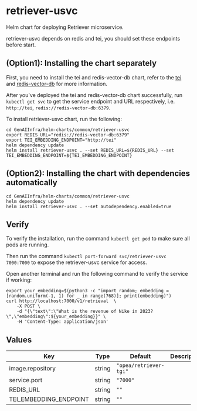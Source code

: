 # retriever-usvc

Helm chart for deploying Retriever microservice.

retriever-usvc depends on redis and tei, you should set these endpoints before start.

## (Option1): Installing the chart separately

First, you need to install the tei and redis-vector-db chart, refer to the [tei](../tei/README.md) and [redis-vector-db](../redis-vector-db/README.md) for more information.

After you've deployed the tei and redis-vector-db chart successfully, run `kubectl get svc` to get the service endpoint and URL respectively, i.e. `http://tei`, `redis://redis-vector-db:6379`.

To install retriever-usvc chart, run the following:

```console
cd GenAIInfra/helm-charts/common/retriever-usvc
export REDIS_URL="redis://redis-vector-db:6379"
export TEI_EMBEDDING_ENDPOINT="http://tei"
helm dependency update
helm install retriever-usvc . --set REDIS_URL=${REDIS_URL} --set TEI_EMBEDDING_ENDPOINT=${TEI_EMBEDDING_ENDPOINT}
```

## (Option2): Installing the chart with dependencies automatically

```console
cd GenAIInfra/helm-charts/common/retriever-usvc
helm dependency update
helm install retriever-usvc . --set autodependency.enabled=true
```

## Verify

To verify the installation, run the command `kubectl get pod` to make sure all pods are running.

Then run the command `kubectl port-forward svc/retriever-usvc 7000:7000` to expose the retriever-usvc service for access.

Open another terminal and run the following command to verify the service if working:

```console
export your_embedding=$(python3 -c "import random; embedding = [random.uniform(-1, 1) for _ in range(768)]; print(embedding)")
curl http://localhost:7000/v1/retrieval  \
    -X POST \
    -d "{\"text\":\"What is the revenue of Nike in 2023?\",\"embedding\":${your_embedding}}" \
    -H 'Content-Type: application/json'
```

## Values

| Key                    | Type   | Default                | Description |
| ---------------------- | ------ | ---------------------- | ----------- |
| image.repository       | string | `"opea/retriever-tgi"` |             |
| service.port           | string | `"7000"`               |             |
| REDIS_URL              | string | `""`                   |             |
| TEI_EMBEDDING_ENDPOINT | string | `""`                   |             |
